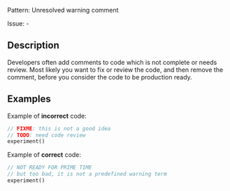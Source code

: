 Pattern: Unresolved warning comment

Issue: -

## Description

Developers often add comments to code which is not complete or needs review. Most likely you want to fix or review the code, and then remove the comment, before you consider the code to be production ready.

## Examples

Example of **incorrect** code:

```dart
// FIXME: this is not a good idea
// TODO: need code review
experiment()
```

Example of **correct** code:

```dart
// NOT READY FOR PRIME TIME
// but too bad, it is not a predefined warning term
experiment()
```

